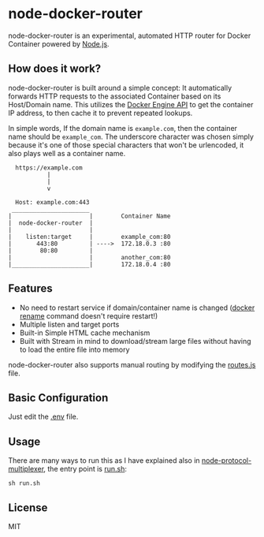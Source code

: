 node-docker-router
==================
node-docker-router is an experimental, automated HTTP router for Docker Container powered by [Node.js](https://nodejs.org/en/about/).

How does it work?
-----------------
node-docker-router is built around a simple concept: It automatically forwards HTTP requests to the associated Container based on its Host/Domain name. This utilizes the [Docker Engine API](https://docs.docker.com/engine/api/v1.41/#operation/ContainerInspect) to get the container IP address, to then cache it to prevent repeated lookups.

In simple words, If the domain name is `example.com`, then the container name should be `example_com`.
The underscore character was chosen simply because it's one of those special characters that won't be urlencoded, it also plays well as a container name.
```
  https://example.com
           |
           |
           v

  Host: example.com:443
 ______________________
|                      |        Container Name
|  node-docker-router  |        
|                      |
|    listen:target     |        example_com:80
|       443:80         | ---->  172.18.0.3 :80
|        80:80         |
|                      |        another_com:80
|______________________|        172.18.0.4 :80
```

Features
--------
* No need to restart service if domain/container name is changed ([docker rename](https://docs.docker.com/engine/reference/commandline/rename/) command doesn't require restart!)
* Multiple listen and target ports
* Built-in Simple HTML cache mechanism
* Built with Stream in mind to download/stream large files without having to load the entire file into memory

node-docker-router also supports manual routing by modifying the [routes.js](routes.js) file.

Basic Configuration
-------------------
Just edit the [.env](.env) file.

Usage
-----
There are many ways to run this as I have explained also in [node-protocol-multiplexer](https://github.com/nggit/node-protocol-multiplexer), the entry point is [run.sh](run.sh):
```
sh run.sh
```
License
-------
MIT
